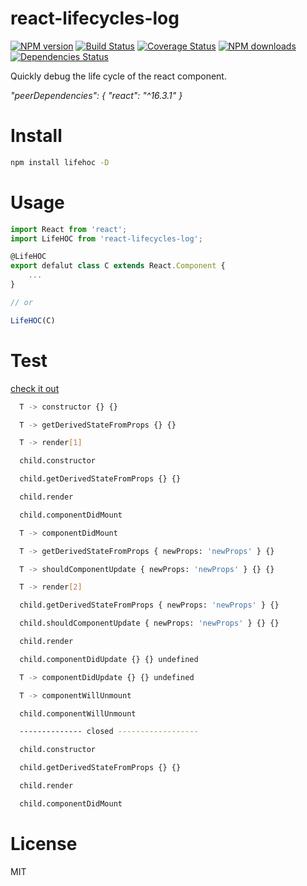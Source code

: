 # react-lifecycles-log
[![NPM version](https://img.shields.io/npm/v/react-lifecycles-log.svg?style=flat)](https://npmjs.org/package/react-lifecycles-log)
[![Build Status](https://travis-ci.org/tolerance-go/react-lifecycles-log.svg?branch=master)](https://travis-ci.org/tolerance-go/react-lifecycles-log)
[![Coverage Status](https://coveralls.io/repos/github/tolerance-go/react-lifecycles-log/badge.svg?branch=master)](https://coveralls.io/github/tolerance-go/react-lifecycles-log?branch=master)
[![NPM downloads](http://img.shields.io/npm/dm/react-lifecycles-log.svg?style=flat)](https://npmjs.org/package/react-lifecycles-log)
[![Dependencies Status](https://david-dm.org/tolerance-go/react-lifecycles-log/status.svg)](https://david-dm.org/tolerance-go/react-lifecycles-log)

Quickly debug the life cycle of the react component. 

*"peerDependencies": { "react": "^16.3.1" }*

# Install
```zsh
npm install lifehoc -D
```

# Usage
```js
import React from 'react';
import LifeHOC from 'react-lifecycles-log';

@LifeHOC
export defalut class C extends React.Component {
    ...
}

// or

LifeHOC(C)
```

# Test
[check it out](https://github.com/tolerance-go/react-lifecycles-log/blob/master/__test__/index.test.js)

```bash
  T -> constructor {} {}

  T -> getDerivedStateFromProps {} {}

  T -> render[1]

  child.constructor

  child.getDerivedStateFromProps {} {}

  child.render

  child.componentDidMount

  T -> componentDidMount

  T -> getDerivedStateFromProps { newProps: 'newProps' } {}

  T -> shouldComponentUpdate { newProps: 'newProps' } {} {}

  T -> render[2]

  child.getDerivedStateFromProps { newProps: 'newProps' } {}

  child.shouldComponentUpdate { newProps: 'newProps' } {} {}

  child.render

  child.componentDidUpdate {} {} undefined

  T -> componentDidUpdate {} {} undefined

  T -> componentWillUnmount

  child.componentWillUnmount

  -------------- closed ------------------

  child.constructor

  child.getDerivedStateFromProps {} {}

  child.render

  child.componentDidMount
```

# License
MIT
